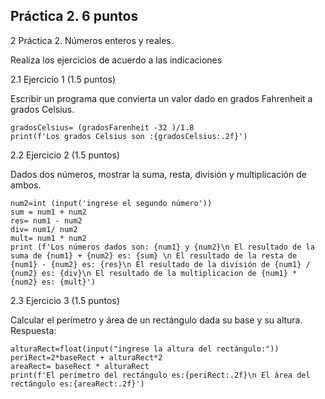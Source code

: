 ## Práctica 2. 6 puntos
2 Práctica 2. Números enteros y reales.

Realiza los ejercicios de acuerdo a las indicaciones

2.1 Ejercicio 1 (1.5 puntos)

Escribir un programa que convierta un valor dado en grados Fahrenheit a grados
Celsius.


```gradosFarenheit=int(input('Ingrese los grados Farenheit'))
gradosCelsius= (gradosFarenheit -32 )/1.8
print(f'Los grados Celsius son :{gradosCelsius:.2f}')
```



2.2 Ejercicio 2 (1.5 puntos)

Dados dos números, mostrar la suma, resta, división y multiplicación de
ambos.


```num1=int (input('Ingrese el primer número'))
num2=int (input('ingrese el segundo número'))
sum = num1 + num2
res= num1 - num2
div= num1/ num2
mult= num1 * num2
print (f'Los números dados son: {num1} y {num2}\n El resultado de la suma de {num1} + {num2} es: {sum} \n El resultado de la resta de {num1} - {num2} es: {res}\n El resultado de la división de {num1} / {num2} es: {div}\n El resultado de la multiplicacion de {num1} * {num2} es: {mult}')
```

2.3 Ejercicio 3 (1.5 puntos)

Calcular el perímetro y área de un rectángulo dada su base y su altura.
Respuesta:

```baseRect=float(input("Ingrese la base del rectángulo:"))
alturaRect=float(input("ingrese la altura del rectángulo:"))
periRect=2*baseRect + alturaRect*2
areaRect= baseRect * alturaRect
print(f'El perímetro del rectángulo es:{periRect:.2f}\n El área del rectángulo es:{areaRect:.2f}')



